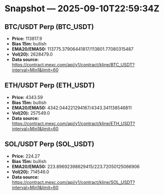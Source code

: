# Snapshot — 2025-09-10T22:59:34Z

## BTC/USDT Perp (BTC_USDT)
- **Price:** 113817.9
- **Bias 15m:** bullish
- **EMA20/EMA50:** 113775.37906441817/113801.77080315487
- **Vol(20):** 2628479.0
- **Data source:** https://contract.mexc.com/api/v1/contract/kline/BTC_USDT?interval=Min1&limit=60

## ETH/USDT Perp (ETH_USDT)
- **Price:** 4343.59
- **Bias 15m:** bullish
- **EMA20/EMA50:** 4342.044221294167/4343.341138546811
- **Vol(20):** 257549.0
- **Data source:** https://contract.mexc.com/api/v1/contract/kline/ETH_USDT?interval=Min1&limit=60

## SOL/USDT Perp (SOL_USDT)
- **Price:** 224.27
- **Bias 15m:** bullish
- **EMA20/EMA50:** 223.89692398629415/223.72050125066906
- **Vol(20):** 714546.0
- **Data source:** https://contract.mexc.com/api/v1/contract/kline/SOL_USDT?interval=Min1&limit=60
